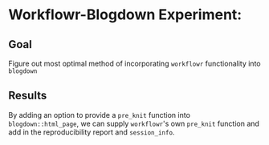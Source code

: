 # Workflowr-Blogdown Experiment:

## Goal

Figure out most optimal method of incorporating `workflowr` functionality into `blogdown`  

## Results

By adding an option to provide a `pre_knit` function into `blogdown::html_page`, we can supply `workflowr`'s own `pre_knit` function and add in the reproducibility report and `session_info`.
